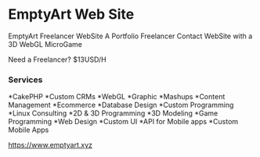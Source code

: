 # EmptyArt Web Site

EmptyArt Freelancer WebSite
A Portfolio Freelancer Contact WebSite with a 3D WebGL MicroGame

Need a Freelancer?
$13USD/H

### Services
*CakePHP 
*Custom CRMs
*WebGL
*Graphic
*Mashups
*Content Management
*Ecommerce
*Database Design
*Custom Programming
*Linux Consulting
*2D & 3D Programming
*3D Modeling
*Game Programming
*Web Design
*Custom UI
*API for Mobile apps
*Custom Mobile Apps

https://www.emptyart.xyz
